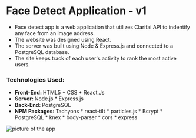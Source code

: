 # Face Detect Application - v1
* Face detect app is a web application that utilizes Clarifai API to indentify any face from an image address. 
* The website was designed using React.
* The server was built using Node & Express.js and connected to a PostgreSQL database.
* The site keeps track of each user's activity to rank the most active users. 

### Technologies Used: 
 - <strong> Front-End: </strong> HTML5 * CSS * React.Js
 - <strong> Server: </strong> Node.js * Express.js
 - <strong> Back-End: </strong> PostgreSQL
 - <strong> NPM Packages: </strong> Tachyons * react-tilt * particles.js * Bcrypt * PostgreSQL * knex * body-parser * cors * express
 
 ![picture of the app](https://www.linkpicture.com/q/face-detect-2.png)
 
 
